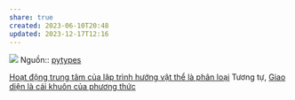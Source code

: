 ```yaml
---
share: true
created: 2023-06-10T20:48
updated: 2023-12-17T12:16
---
```


![](http://pytolearn.csd.auth.gr/p0-py/00/classcar.png) 
Nguồn:: [pytypes](http://pytolearn.csd.auth.gr/p0-py/00/pytypes.html)

[Hoạt động trung tâm của lập trình hướng vật thể là phân loại](../../Ho%E1%BA%A1t%20%C4%91%E1%BB%99ng%20trung%20t%C3%A2m%20c%E1%BB%A7a%20l%E1%BA%ADp%20tr%C3%ACnh%20h%C6%B0%E1%BB%9Bng%20v%E1%BA%ADt%20th%E1%BB%83%20l%C3%A0%20ph%C3%A2n%20lo%E1%BA%A1i.md) 
Tương tự, [Giao diện là cái khuôn của phương thức](../H%C3%A0m/Giao%20di%E1%BB%87n%20l%C3%A0%20c%C3%A1i%20khu%C3%B4n%20c%E1%BB%A7a%20ph%C6%B0%C6%A1ng%20th%E1%BB%A9c.md)
